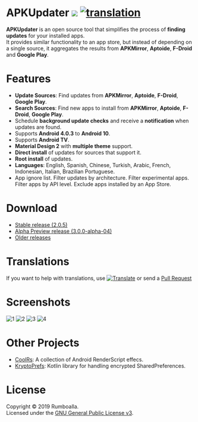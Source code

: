 # APKUpdater [![](https://github.com/rumboalla/apkupdater/workflows/Android%20Build/badge.svg)](https://github.com/rumboalla/apkupdater/actions?query=workflow%3A%22Android+Build%22) [![translation](https://img.shields.io/badge/translation-76%25-green.svg)](https://poeditor.com/join/project/NWTNMrPFj8)
**APKUpdater** is an open source tool that simplifies the process of **finding updates** for your installed apps.  
It provides similar functionality to an app store, but instead of depending on a single source, it aggregates the results from **APKMirror**, **Aptoide**, **F-Droid** and **Google Play**.

# Features
* **Update Sources**: Find updates from **APKMirror**, **Aptoide**, **F-Droid**, **Google Play**.
* **Search Sources**: Find new apps to install from **APKMirror**, **Aptoide**, **F-Droid**, **Google Play**.
* Schedule **background update checks** and receive a **notification** when updates are found.
* Supports **Android 4.0.3** to **Android 10**.
* Supports **Android TV**.
* **Material Design 2** with **multiple theme** support.
* **Direct install** of updates for sources that support it.
* **Root install** of updates.
* **Languages**: English, Spanish, Chinese, Turkish, Arabic, French, Indonesian, Italian, Brazilian Portuguese.
* App ignore list. Filter updates by architecture. Filter experimental apps. Filter apps by API level. Exclude apps installed by an App Store.

# Download
* [Stable release (2.0.5)](https://github.com/rumboalla/apkupdater/releases/download/2.0.5/app-release.apk)
* [Alpha Preview release (3.0.0-alpha-04)](https://github.com/rumboalla/apkupdater/releases/download/3.0.0-alpha-04/app-debug.apk)
* [Older releases](https://github.com/rumboalla/apkupdater/releases)

# Translations
If you want to help with translations, use [![Translate](https://poeditor.com/public/images/logo_small.png)](https://poeditor.com/join/project/NWTNMrPFj8) or send a [Pull Request](https://github.com/rumboalla/apkupdater/pulls)

# Screenshots
![1](https://github.com/rumboalla/apkupdater/raw/2.x/screenshots/screenshot_0001.png) ![2](https://github.com/rumboalla/apkupdater/raw/2.x/screenshots/screenshot_0002.png)
![3](https://github.com/rumboalla/apkupdater/raw/2.x/screenshots/screenshot_0003.png) ![4](https://github.com/rumboalla/apkupdater/raw/2.x/screenshots/screenshot_0004.png)

# Other Projects
* [CoolRs](https://github.com/rumboalla/coolrs): A collection of Android RenderScript effecs. 
* [KryptoPrefs](https://github.com/rumboalla/KryptoPrefs): Kotlin library for handling encrypted SharedPreferences.

# License
Copyright &copy; 2019 Rumboalla.  
Licensed under the [GNU General Public License v3](https://www.gnu.org/licenses/gpl-3.0.en.html).
